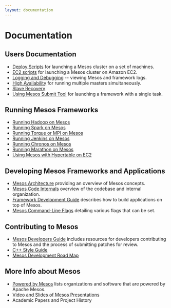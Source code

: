 ```yaml
---
layout: documentation
---
```


# Documentation

## Users Documentation

* [Deploy Scripts](deploy-scripts.md) for launching a Mesos cluster on a set of machines.
* [EC2 scripts](ec2-scripts.md) for launching a Mesos cluster on Amazon EC2.
* [Logging and Debugging](logging-and-debugging.md) -- viewing Mesos and framework logs.
* [High Availability](high-availability) for running multiple masters simultaneously.
* [Slave Recovery](slave-recovery.md)
* [Using Mesos Submit Tool](using-the-mesos-submit-tool.md) for launching a framework with a single task.

## Running Mesos Frameworks

* [Running Hadoop on Mesos](https://github.com/mesos/hadoop)
* [Running Spark on Mesos](https://cwiki.apache.org/confluence/display/SPARK/)
* [Running Torque or MPI on Mesos](running-torque-or-mpi-on-mesos.md)
* [Running Jenkins on Mesos](https://github.com/jenkinsci/mesos-plugin)
* [Running Chronos on Mesos](https://github.com/airbnb/chronos)
* [Running Marathon on Mesos](https://github.com/mesosphere/marathon)
* [Using Mesos with Hypertable on EC2](https://code.google.com/p/hypertable/wiki/Mesos)

## Developing Mesos Frameworks and Applications

* [Mesos Architecture](mesos-architecture.md) providing an overview of Mesos concepts.
* [Mesos Code Internals](mesos-code-internals.md) overview of the codebase and internal organization.
* [Framework Development Guide](app-framework-development-guide.md) describes how to build applications on top of Mesos.
* [Mesos Command-Line Flags](configuration.md) detailing various flags that can be set.

## Contributing to Mesos

* [Mesos Developers Guide](mesos-developers-guide.md) includes resources for developers contributing to Mesos and the process of submitting patches for review.
* [C++ Style Guide](mesos-c++-style-guide.md)
* [Mesos Development Road Map](mesos-roadmap.md)

## More Info about Mesos

* [Powered by Mesos](powered-by-mesos.md) lists organizations and software that are powered by Apache Mesos.
* [Video and Slides of Mesos Presentations](mesos-presentations.md)
* Academic Papers and Project History